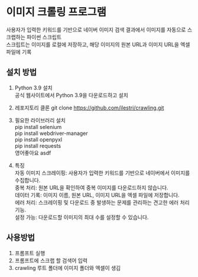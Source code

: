 # 이미지 크롤링 프로그램

사용자가 입력한 키워드를 기반으로 네이버 이미지 검색 결과에서 이미지를 자동으로 스크랩하는 파이썬 스크립트  
스크립트는 이미지를 로컬에 저장하고, 해당 이미지의 원본 URL과 이미지 URL을 엑셀 파일에 기록

## 설치 방법
1. Python 3.9 설치  
공식 웹사이트에서 Python 3.9을 다운로드하고 설치


2. 레포지토리 클론
git clone https://github.com/ilestri/crawling.git


3. 필요한 라이브러리 설치  
   pip install selenium  
   pip install webdriver-manager  
   pip install openpyxl  
   pip install requests  
영어좋아요
asdf
4. 특징  
   자동 이미지 스크레이핑: 사용자가 입력한 키워드를 기반으로 네이버에서 이미지를 수집합니다.  
   중복 처리: 원본 URL을 확인하여 중복 이미지를 다운로드하지 않습니다.  
   데이터 기록: 이미지 이름, 원본 URL, 이미지 URL을 엑셀 파일에 저장합니다.  
   에러 처리: 스크레이핑 및 다운로드 중 발생하는 문제를 관리하는 견고한 에러 처리 기능.  
   설정 가능: 다운로드할 이미지의 최대 수를 설정할 수 있습니다.

## 사용방법
1. 프롬프트 실행
2. 프롬프트에 스크랩 할 검색어 입력
3. crawling 루트 폴더에 이미지 폴더와 엑셀이 생김